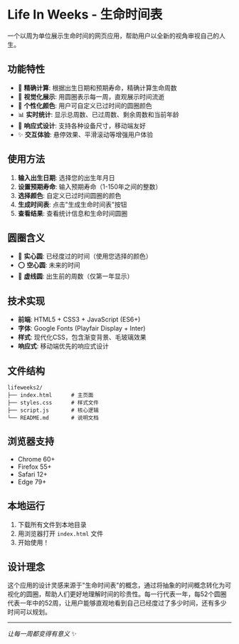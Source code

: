 # Life In Weeks - 生命时间表

一个以周为单位展示生命时间的网页应用，帮助用户以全新的视角审视自己的人生。

## 功能特性

- 🎯 **精确计算**: 根据出生日期和预期寿命，精确计算生命周数
- 🎨 **视觉化展示**: 用圆圈表示每一周，直观展示时间流逝
- 🌈 **个性化颜色**: 用户可自定义已过时间的圆圈颜色
- 📊 **实时统计**: 显示总周数、已过周数、剩余周数和当前年龄
- 📱 **响应式设计**: 支持各种设备尺寸，移动端友好
- ✨ **交互体验**: 悬停效果、平滑滚动等增强用户体验

## 使用方法

1. **输入出生日期**: 选择您的出生年月日
2. **设置预期寿命**: 输入预期寿命（1-150年之间的整数）
3. **选择颜色**: 自定义已过时间圆圈的颜色
4. **生成时间表**: 点击"生成生命时间表"按钮
5. **查看结果**: 查看统计信息和生命时间圆圈

## 圆圈含义

- 🔵 **实心圆**: 已经度过的时间（使用您选择的颜色）
- ⭕ **空心圆**: 未来的时间
- 🔘 **虚线圆**: 出生前的周数（仅第一年显示）

## 技术实现

- **前端**: HTML5 + CSS3 + JavaScript (ES6+)
- **字体**: Google Fonts (Playfair Display + Inter)
- **样式**: 现代化CSS，包含渐变背景、毛玻璃效果
- **响应式**: 移动端优先的响应式设计

## 文件结构

```
lifeweeks2/
├── index.html      # 主页面
├── styles.css      # 样式文件
├── script.js       # 核心逻辑
└── README.md       # 说明文档
```

## 浏览器支持

- Chrome 60+
- Firefox 55+
- Safari 12+
- Edge 79+

## 本地运行

1. 下载所有文件到本地目录
2. 用浏览器打开 `index.html` 文件
3. 开始使用！

## 设计理念

这个应用的设计灵感来源于"生命时间表"的概念，通过将抽象的时间概念转化为可视化的圆圈，帮助人们更好地理解时间的珍贵性。每一行代表一年，每52个圆圈代表一年中的52周，让用户能够直观地看到自己已经度过了多少时间，还有多少时间可以规划。

---

*让每一周都变得有意义* ✨

